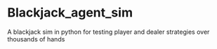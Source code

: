 # Blackjack_agent_sim
A blackjack sim in python for testing player and dealer strategies over thousands of hands

